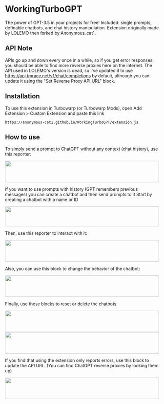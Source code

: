 # WorkingTurboGPT
The power of GPT-3.5 in your projects for free! Included: single prompts, definable chatbots, and chat history manipulation. Extension originally made by LOLEMO then forked by Anonymous_cat1.

## API Note
APIs go up and down every once in a while, so if you get error responses, you should be able to find more reverse proxies here on the internet.
The API used in LOLEMO's version is dead, so I've updated it to use https://api.tmrace.net/v1/chat/completions by default, although you can update it using the "Set Reverse Proxy API URL" block.

## Installation
To use this extension in Turbowarp (or Turbowarp Mods), open Add Extension > Custom Extension and paste this link

    https://anonymous-cat1.github.io/WorkingTurboGPT/extension.js
    
## How to use
To simply send a prompt to ChatGPT without any context (chat history), use this reporter:

<img src="https://anonymous-cat1.github.io/WorkingTurboGPT/img/block_27_7_2023-19_31_46.svg" width="100%" height="70"/>


If you want to use prompts with history (GPT remembers previous messages) you can create a chatbot and then send prompts to it
Start by creating a chatbot with a name or ID

<img src="https://anonymous-cat1.github.io/WorkingTurboGPT/img/block_27_7_2023-19_57_15.svg" width="100%" height="65"/> 

Then, use this reporter to interact with it:

<img src="https://anonymous-cat1.github.io/WorkingTurboGPT/img/block_27_7_2023-20_19_46.svg" width="100%" height="71"/>

Also, you can use this block to change the behavior of the chatbot:

<img src="https://anonymous-cat1.github.io/WorkingTurboGPT/img/block_27_7_2023-20_00_45.svg" width="100%" height="70"/>

Finally, use these blocks to reset or delete the chatbots:

<img src="https://anonymous-cat1.github.io/WorkingTurboGPT/img/block_27_7_2023-20_01_03.svg" width="100%" height="70"/>
<img src="https://anonymous-cat1.github.io/WorkingTurboGPT/img/block_27_7_2023-20_01_09.svg" width="100%" height="70"/>

If you find that using the extension only reports errors, use this block to update the API URL. (You can find ChatGPT reverse proxies by looking them up)

<img src="https://anonymous-cat1.github.io/WorkingTurboGPT/img/block_10_2_2023-4_59_51%20PM.svg" width="100%" height="70"/>
